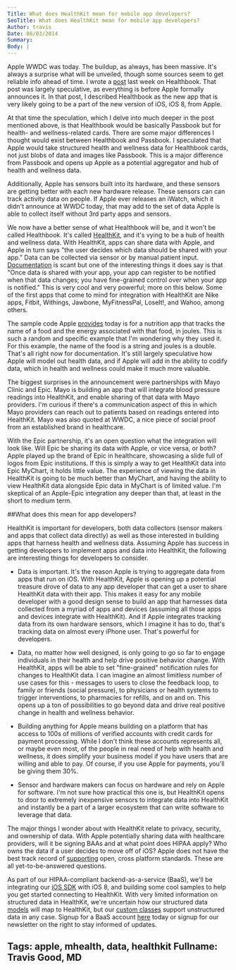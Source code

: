 ```yaml
---
Title: What does HealthKit mean for mobile app developers?
SeoTitle: What does HealthKit mean for mobile app developers?
Author: travis
Date: 06/03/2014
Summary: 
Body: |
---
```

Apple WWDC was today. The buildup, as always, has been massive. It's always a surprise what will be unveiled, though some sources seem to get reliable info ahead of time. I wrote a [post](http://histalkmobile.com/what-could-healthbook-be/) last week on Healthbook. That post was largely speculative, as everything is before Apple formally announces it. In that post, I described Healthbook as the new app that is very likely going to be a part of the new version of iOS, iOS 8, from Apple.

At that time the speculation, which I delve into much deeper in the post mentioned above, is that Healthbook would be basically Passbook but for health- and wellness-related cards. There are some major differences I thought would exist between Healthbook and Passbook. I speculated that Apple would take structured health and wellness data for Healthbook cards, not just blobs of data and images like Passbook. This is a major difference from Passbook and opens up Apple as a potential aggregator and hub of health and wellness data.

Additionally, Apple has sensors built into its hardware, and these sensors are getting better with each new hardware release. These sensors can can track activity data on people. If Apple ever releases an iWatch, which it didn't announce at WWDC today, that may add to the set of data Apple is able to collect itself without 3rd party apps and sensors.

We now have a better sense of what Healthbook will be, and it won't be called Healthbook. It's called [HealthKit](https://developer.apple.com/healthkit/), and it's vying to be a hub of health and wellness data. With HealthKit, apps can share data with Apple, and Apple in turn says "the user decides which data should be shared with your app." Data can be collected via sensor or by manual patient input. [Documentation](https://developer.apple.com/library/prerelease/ios/releasenotes/General/WhatsNewIniOS/Articles/iOS8.html#//apple_ref/doc/uid/TP40014205-SW1) is scant but one of the interesting things it does say is that "Once data is shared with your app, your app can register to be notified when that data changes; you have fine-grained control over when your app is notified." This is very cool and very powerful; more on this below. Some of the first apps that come to mind for integration with HealthKit are Nike apps, Fitbit, Withings, Jawbone, MyFitnessPal, LoseIt!, and Wahoo, among others.

The sample code Apple [provides](https://developer.apple.com/library/prerelease/ios/samplecode/Fit/Introduction/Intro.html) today is for a nutrition app that tracks the name of a food and the energy associated with that food, in joules. This is such a random and specific example that I'm wondering why they used it. For this example, the name of the food is a string and joules is a double. That's all right now for documentation. It's still largely speculative how Apple will model out health data, and if Apple will add in the ability to codify data, which in health and wellness could make it much more valuable.

The biggest surprises in the announcement were partnerships with Mayo Clinic and Epic. Mayo is building an app that will integrate blood pressure readings into HealthKit, and enable sharing of that data with Mayo providers. I'm curious if there's a communication aspect of this in which Mayo providers can reach out to patients based on readings entered into HealthKit. Mayo was also quoted at WWDC, a nice piece of social proof from an established brand in healthcare.

With the Epic partnership, it's an open question what the integration will look like. Will Epic be sharing its data with Apple, or vice versa, or both? Apple played up the brand of Epic in healthcare, showcasing a slide full of logos from Epic institutions. If this is simply a way to get HealthKit data into Epic MyChart, it holds little value. The experience of viewing the data in HealthKit is going to be much better than MyChart, and having the ability to view HealthKit data alongside Epic data in MyChart is of limited value. I'm skeptical of an Apple-Epic integration any deeper than that, at least in the short to medium term.

##What does this mean for app developers?

HealthKit is important for developers, both data collectors (sensor makers and apps that collect data directly) as well as those interested in building apps that harness health and wellness data. Assuming Apple has success in getting developers to implement apps and data into HealthKit, the following are interesting things for developers to consider.

* Data is important. It's the reason Apple is trying to aggregate data from apps that run on iOS. With HealthKit, Apple is opening up a potential treasure drove of data to any app developer that can get a user to share HealthKit data with their app. This makes it easy for any mobile developer with a good design sense to build an app that harnesses data collected from a myriad of apps and devices (assuming all those apps and devices integrate with HealthKit). And if Apple integrates tracking data from its own hardware sensors, which I imagine it has to do, that's tracking data on almost every iPhone user. That's powerful for developers.

*  Data, no matter how well designed, is only going to go so far to engage individuals in their health and help drive positive behavior change. With HealthKit, apps will be able to set "fine-grained" notification rules for changes to HealthKit data. I can imagine an almost limitless number of use cases for this - messages to users to close the feedback loop, to family or friends (social pressure), to physicians or health systems to trigger interventions, to pharmacies for refills, and on and on. This opens up a ton of possibilities to go beyond data and drive real positive change in health and wellness behavior.

* Building anything for Apple means building on a platform that has access to 100s of millions of verified accounts with credit cards for payment processing. While I don't think these accounts represents all, or maybe even most, of the people in real need of help with health and wellness, it does simplify your business model if you have users that are willing and able to pay. Of course, if you use Apple for payments, you'll be giving them 30%.

* Sensor and hardware makers can focus on hardware and rely on Apple for software. I'm not sure how practical this one is, but HealthKit opens to door to extremely inexpensive sensors to integrate data into HealthKit and instantly be a part of a larger ecosystem that can write software to leverage that data.

The major things I wonder about with HealthKit relate to privacy, security, and ownership of data. With Apple potentially sharing data with healthcare providers, will it be signing BAAs and at what point does HIPAA apply? Who owns the data if a user decides to move off of iOS? Apple does not have the best track record of [supporting](http://www.techrepublic.com/article/how-to-keep-receiving-sms-from-iphone-users-after-making-the-switch-to-android/) open, cross platform standards. These are all yet-to-be-answered questions.

As part of our HIPAA-compliant backend-as-a-service (BaaS), we'll be integrating our [iOS SDK](https://github.com/catalyzeio/catalyze-ios-sdk) with iOS 8, and building some cool samples to help you get started connecting to HealthKit. With very limited information on structured data in HealthKit, we're uncertain how our structured data [models](https://docs.catalyze.io/) will map to HealthKit, but our [custom classes](https://docs.catalyze.io/#custom-classes) support unstructured data in any case. Signup for a BaaS account [here](https://devportal.catalyze.io/) today or signup for our newsletter on the right to stay informed of updates.

Tags: apple, mhealth, data, healthkit
Fullname: Travis Good, MD
---

